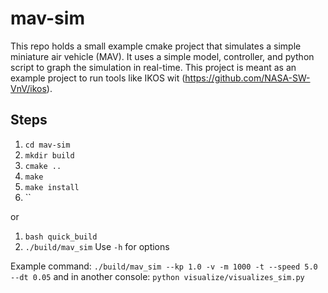 # mav-sim
This repo holds a small example cmake project that simulates a simple miniature air vehicle (MAV). It uses a simple model, controller, and python script to graph the simulation in real-time. This project is meant as an example project to run tools like IKOS wit (https://github.com/NASA-SW-VnV/ikos). 

## Steps
1. `cd mav-sim`
2. `mkdir build`
3. `cmake ..`
4. `make`
5. `make install`
6. ``

or 
1. `bash quick_build`
2. `./build/mav_sim` Use `-h` for options

Example command:
` ./build/mav_sim --kp 1.0 -v -m 1000 -t --speed 5.0 --dt 0.05 `
and in another console:
`python visualize/visualizes_sim.py`